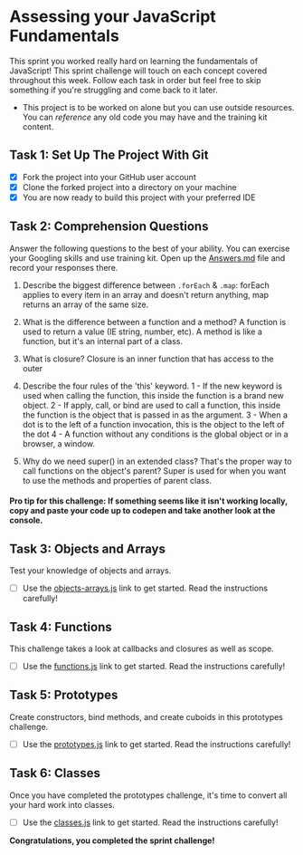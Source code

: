 # Assessing your JavaScript Fundamentals

This sprint you worked really hard on learning the fundamentals of JavaScript! This sprint challenge will touch on each concept covered throughout this week. Follow each task in order but feel free to skip something if you're struggling and come back to it later.

- This project is to be worked on alone but you can use outside resources. You can _reference_ any old code you may have and the training kit content.

## Task 1: Set Up The Project With Git

- [x] Fork the project into your GitHub user account
- [x] Clone the forked project into a directory on your machine
- [x] You are now ready to build this project with your preferred IDE

## Task 2: Comprehension Questions

Answer the following questions to the best of your ability. You can exercise your Googling skills and use training kit. Open up the [Answers.md](Answers.md) file and record your responses there.

1. Describe the biggest difference between `.forEach` & `.map`: forEach applies to every item in an array and doesn't return anything, map returns an array of the same size.

2. What is the difference between a function and a method? A function is used to return a value (IE string, number, etc). A method is like a function, but it's an internal part of a class.

3. What is closure? Closure is an inner function that has access to the outer

4. Describe the four rules of the 'this' keyword.
   1 - If the new keyword is used when calling the function, this inside the function is a brand new object.
   2 - If apply, call, or bind are used to call a function, this inside the function is the object that is passed in as the argument.
   3 - When a dot is to the left of a function invocation, this is the object to the left of the dot
   4 - A function without any conditions is the global object or in a browser, a window.

5. Why do we need super() in an extended class? That's the proper way to call functions on the object's parent? Super is used for when you want to use the methods and properties of parent class.

#### Pro tip for this challenge: If something seems like it isn't working locally, copy and paste your code up to codepen and take another look at the console.

## Task 3: Objects and Arrays

Test your knowledge of objects and arrays.

- [ ] Use the [objects-arrays.js](challenges/objects-arrays.js) link to get started. Read the instructions carefully!

## Task 4: Functions

This challenge takes a look at callbacks and closures as well as scope.

- [ ] Use the [functions.js](challenges/functions.js) link to get started. Read the instructions carefully!

## Task 5: Prototypes

Create constructors, bind methods, and create cuboids in this prototypes challenge.

- [ ] Use the [prototypes.js](challenges/prototypes.js) link to get started. Read the instructions carefully!

## Task 6: Classes

Once you have completed the prototypes challenge, it's time to convert all your hard work into classes.

- [ ] Use the [classes.js](challenges/classes.js) link to get started. Read the instructions carefully!

**Congratulations, you completed the sprint challenge!**
